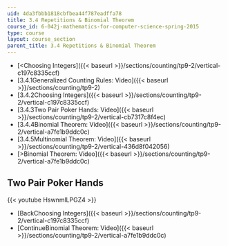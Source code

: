 ```yaml
---
uid: 4da3fbbb1818cbfbea44f787eadffa78
title: 3.4 Repetitions & Binomial Theorem
course_id: 6-042j-mathematics-for-computer-science-spring-2015
type: course
layout: course_section
parent_title: 3.4 Repetitions & Binomial Theorem
---
```


*   [<Choosing Integers]({{< baseurl >}}/sections/counting/tp9-2/vertical-c197c8335ccf)
*   [3.4.1Generalized Counting Rules: Video]({{< baseurl >}}/sections/counting/tp9-2)
*   [3.4.2Choosing Integers]({{< baseurl >}}/sections/counting/tp9-2/vertical-c197c8335ccf)
*   [3.4.3Two Pair Poker Hands: Video]({{< baseurl >}}/sections/counting/tp9-2/vertical-cb7317c8f4ec)
*   [3.4.4Binomial Theorem: Video]({{< baseurl >}}/sections/counting/tp9-2/vertical-a7fe1b9ddc0c)
*   [3.4.5Multinomial Theorem: Video]({{< baseurl >}}/sections/counting/tp9-2/vertical-436d8f042056)
*   [\>Binomial Theorem: Video]({{< baseurl >}}/sections/counting/tp9-2/vertical-a7fe1b9ddc0c)

Two Pair Poker Hands
--------------------

{{< youtube HswnmlLPGZ4 >}}

*   [BackChoosing Integers]({{< baseurl >}}/sections/counting/tp9-2/vertical-c197c8335ccf)
*   [ContinueBinomial Theorem: Video]({{< baseurl >}}/sections/counting/tp9-2/vertical-a7fe1b9ddc0c)